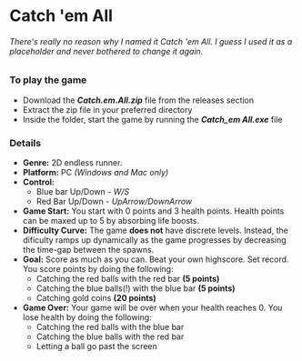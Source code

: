 # Catch 'em All

###### *There's really no reason why I named it Catch 'em All. I guess I used it as a placeholder and never bothered to change it again.*

### To play the game
- Download the _**Catch.em.All.zip**_ file from the releases section
- Extract the zip file in your preferred directory
- Inside the folder, start the game by running the _**Catch_em All.exe**_ file


### Details
* **Genre:**
2D endless runner.
* **Platform:** PC *(Windows and Mac only)*
* **Control:**
  * Blue bar Up/Down - *W/S*
  * Red Bar Up/Down - *UpArrow/DownArrow*
* **Game Start:**
You start with 0 points and 3 health points. Health points can be maxed up to 5 by absorbing life boosts.
* **Difficulty Curve:**
The game **does not** have discrete levels. Instead, the dificulty ramps up dynamically as the game progresses by decreasing the time-gap between the spawns.
* **Goal:**
Score as much as you can. Beat your own highscore. Set record. You score points by doing the following: 
  * Catching the red balls with the red bar **(5 points)**
  * Catching the blue balls(!) with the blue bar **(5 points)**
  * Catching gold coins **(20 points)**
* **Game Over:**
Your game will be over when your health reaches 0. You lose health by doing the following:
  * Catching the red balls with the blue bar
  * Catching the blue balls with the red bar
  * Letting a ball go past the screen
